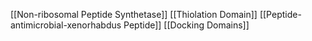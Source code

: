 [[Non-ribosomal Peptide Synthetase]]
[[Thiolation Domain]]
[[Peptide-antimicrobial-xenorhabdus Peptide]]
[[Docking Domains]]
